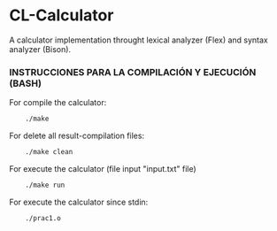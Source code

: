 # CL-Calculator
A calculator implementation throught lexical analyzer (Flex) and syntax analyzer (Bison). 

### INSTRUCCIONES PARA LA COMPILACIÓN Y EJECUCIÓN (BASH)
For compile the calculator:
```sh
	./make
```
For delete all result-compilation files:
```sh
	./make clean
```
For execute the calculator (file input "input.txt" file)
```sh
	./make run
```
For execute the calculator since stdin:
```sh
	./prac1.o
```
